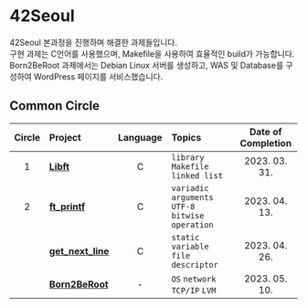 # 42Seoul
42Seoul 본과정을 진행하며 해결한 과제들입니다.  
구현 과제는 C언어를 사용했으며, Makefile을 사용하여 효율적인 build가 가능합니다.  
Born2BeRoot 과제에서는 Debian Linux 서버를 생성하고, WAS 및 Database를 구성하여 WordPress 페이지를 서비스했습니다.


## Common Circle
| Circle | Project                                | Language | Topics                                           | Date of Completion |
| :----: | :------------------------------------- | :------: | :----------------------------------------------- | :----------------: |
|   1    | [**Libft**](./1_libft)                 |    C     | `library` `Makefile` `linked list`               |   2023. 03. 31.    |
|   2    | [**ft_printf**](./2_ft_printf)         |    C     | `variadic arguments` `UTF-8` `bitwise operation` |   2023. 04. 13.    |
|        | [**get_next_line**](./2_get_next_line) |    C     | `static variable` `file descriptor`              |   2023. 04. 26.    |
|        | [**Born2BeRoot**](https://junhseo.notion.site/B2BR-1fea32aac90845b98c6e6aa74ffec845?pvs=4)             |    -     | `OS` `network` `TCP/IP` `LVM`           			|   2023. 05. 10.    |
